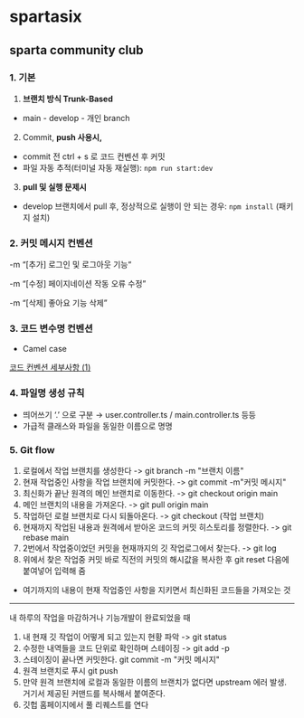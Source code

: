 # spartasix

## sparta community club

### 1. 기본

1. **브랜치 방식 Trunk-Based**

- main - develop - 개인 branch

2. Commit, **push 사용시,**

- commit 전 ctrl + s 로 코드 컨벤션 후 커밋
- 파일 자동 추적(터미널 자동 재실행): `npm run start:dev`

3. **pull 및 실행 문제시**

- develop 브랜치에서 pull 후, 정상적으로 실행이 안 되는 경우: `npm install` (패키지 설치)

### 2. **커밋 메시지 컨벤션**

-m “[추가] 로그인 및 로그아웃 기능“

-m “[수정] 페이지네이션 작동 오류 수정”

-m “[삭제] 좋아요 기능 삭제”

### 3. **코드 변수명 컨벤션**

- Camel case

[코드 컨벤션 세부사항 (1)](https://www.notion.so/1-796cc944130846ad96a55f75d64e2b43)

### 4. **파일명 생성 규칙**

- 띄어쓰기 ‘.’ 으로 구분 → user.controller.ts / main.controller.ts 등등
- 가급적 클래스와 파일을 동일한 이름으로 명명

### 5. **Git flow**

1. 로컬에서 작업 브랜치를 생성한다 -> git branch -m "브랜치 이름"
2. 현재 작업중인 사항을 작업 브랜치에 커밋한다. -> git commit -m"커밋 메시지"
3. 최신화가 끝난 원격의 메인 브랜치로 이동한다. -> git checkout origin main
4. 메인 브랜치의 내용을 가져온다. -> git pull origin main
5. 작업하던 로컬 브랜치로 다시 되돌아온다. -> git checkout (작업 브랜치)
6. 현재까지 작업된 내용과 원격에서 받아온 코드의 커밋 히스토리를 정렬한다. -> git rebase main
7. 2번에서 작업중이었던 커밋을 현재까지의 깃 작업로그에서 찾는다. -> git log
8. 위에서 찾은 작업중 커밋 바로 직전의 커밋의 해시값을 복사한 후 git reset 다음에 붙여넣어 입력해 줌

- 여기까지의 내용이 현재 작업중인 사항을 지키면서 최신화된 코드들을 가져오는 것

---

내 하루의 작업을 마감하거나 기능개발이 완료되었을 때

1. 내 현재 깃 작업이 어떻게 되고 있는지 현황 파악 -> git status
2. 수정한 내역들을 코드 단위로 확인하며 스테이징 -> git add -p
3. 스테이징이 끝나면 커밋한다. git commit -m "커밋 메시지"
4. 원격 브랜치로 푸시 git push
5. 만약 원격 브랜치에 로컬과 동일한 이름의 브랜치가 없다면 upstream 에러 발생. 거기서 제공된 커맨드를 복사해서 붙여준다.
6. 깃헙 홈페이지에서 풀 리퀘스트를 연다

